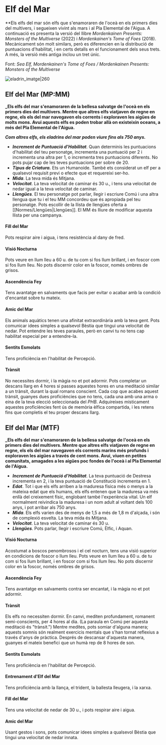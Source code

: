 # Elf del Mar

**Els elfs del mar són elfs que s'enamoraren de l'oceà en els primers dies del multivers, i segueixen vivint als mars i al Pla Elemental de l'Aigua. A continuació es presenta la versió del llibre *Mordenkainen Presents: Monsters of the Multiverse* (2022) i *Mordenkainen's Tome of Foes* (2018). Mecànicament són molt similars, però es diferencien en la distribució de puntuacions d'habilitat, i en certs detalls en el funcionament dels seus trets. A més, la versió més antiga inclou un tret únic.

Font: *Sea Elf, Mordenkainen's Tome of Foes / Mordenkainen Presents: Monsters of the Multiverse*

![eladrin_imatge|260](https://static.wikia.nocookie.net/forgottenrealms/images/d/dc/AquaticElf-5e.png/revision/latest?cb=20211207075044)
## Elf del Mar (MP:MM)

**_Els elfs del mar s'enamoraren de la bellesa salvatge de l'oceà en els primers dies del multivers. Mentre que altres elfs viatjaven de regne en regne, els els del mar navegaven els corrents i exploraven les aigües de molts mons. Avui aquests elfs es poden trobar allà on existeixin oceans, a més del Pla Elemental de l'Aigua.**

**_Com altres elfs, els eladrins del mar poden viure fins als 750 anys._**

- ***Increment de Puntuació d'Habilitat***. Quan determinis les puntuacions d'habilitat del teu personatge, incrementa una puntuació per 2 i incrementa una altra per 1, o incrementa tres puntuacions diferents. No pots pujar cap de les teves puntuacions per sobre de 20.
- ***Tipus de Criatura.*** Ets un Humanoide. També ets considerat un elf per a qualsevol requisit previ o efecte que et requereixi ser-ho.
- ***Mida***. La teva mida és Mitjana.
- ***Velocitat***. La teva velocitat de caminar és 30 u., i tens una velocitat de nedar igual a la teva velocitat de caminar.
- ***Llengües***. El teu personatge pot parlar, llegir i escriure Comú i una altra llengua que tu i el teu MM concordeu que és apropiada pel teu personatge. Pots escollir de la llista de llengües oferta a [[Normes/Llengües|Llengües]]. El MM és lliure de modificar aquesta llista per una campanya.
#### Fill del Mar
Pots respirar aire i aigua, i tens resistència al dany de fred.
#### Visió Nocturna
Pots veure en llum lleu a 60 u. de tu com si fos llum brillant, i en foscor com si fos llum lleu. No pots discernir color en la foscor, només ombres de grisos.
#### Ascendència Fey
Tens avantatge en salvaments que facis per evitar o acabar amb la condició d'encantat sobre tu mateix.
#### Amic del Mar
Els animals aquàtics tenen una afinitat extraordinària amb la teva gent. Pots comunicar idees simples a qualsevol Bèstia que tingui una velocitat de nedar. Pot entendre les teves paraules, però en canvi tu no tens cap habilitat especial per a entendre-la. 
#### Sentits Esmolats
Tens proficiència en l'habilitat de Percepció.
#### Trànsit
No necessites dormir, i la màgia no et pot adormir. Pots completar un descans llarg en 4 hores si passes aquestes hores en una meditació similar a un trànsit, durant la qual romans conscient.
	Cada cop que acabes aquest trànsit, guanyes dues proficiències que no tens, cada una amb una arma o eina de la teva elecció seleccionada del *PHB*. Adquireixes místicament aquestes proficiències fent ús de memòria èlfica compartida, i les retens fins que completis el teu proper descans llarg.


## Elf del Mar (MTF)

**_Els elfs del mar s'enamoraren de la bellesa salvatge de l'oceà en els primers dies del multivers. Mentre que altres elfs viatjaven de regne en regne, els els del mar navegaven els corrents marins més profunds i exploraven les aigües a través de cent mons. Avui, viuen en petites comunitats, amagades a les aigües poc fondes de l'oceà i al Pla Elemental de l'Aigua.**

- ***Increment de Puntuació d'Habilitat***. La teva puntuació de Destresa incrementa en 2, i la teva puntuació de Constitució incrementa en 1.
- ***Edat***. Tot i que els elfs arriben a la maduresa física més o menys a la mateixa edat que els humans, els elfs entenen que la maduresa va més enllà del creixement físic, englobant també l'experiència vital. Un elf normalment reivindica la maduresa i un nom adult al voltant dels 100 anys, i pot arribar als 750 anys.
- ***Mida***. Els elfs varien des de menys de 1,5 a més de 1,8 m d'alçada, i són de complexió esvelta. La teva mida és Mitjana.
- ***Velocitat***. La teva velocitat de caminar és 30 u.
- ***Llengües***. Pots parlar, llegir i escriure Comú, Èlfic, i Aquan.
#### Visió Nocturna
Acostumat a boscos penombrosos i el cel nocturn, tens una visió superior en condicions de foscor o llum lleu. Pots veure en llum lleu a 60 u. de tu com si fos llum brillant, i en foscor com si fos llum lleu. No pots discernir color en la foscor, només ombres de grisos.
#### Ascendència Fey
Tens avantatge en salvaments contra ser encantat, i la màgia no et pot adormir.
#### Trànsit
Els elfs no necessiten dormir. En canvi, mediten profundament, romanent semi-conscients, per 4 hores al dia. (La paraula en Comú per aquesta meditació és "trànsit.") Mentre medites, pots somiar d'alguna manera; aquests somnis són realment exercicis mentals que s'han tornat reflexius a través d'anys de pràctica.
Després de descansar d'aquesta manera, guanyes el mateix benefici que un humà rep de 8 hores de son.
#### Sentits Esmolats
Tens proficiència en l'habilitat de Percepció.
#### Entrenament d'Elf del Mar
Tens proficiència amb la llança, el trident, la ballesta lleugera, i la xarxa.
#### Fill del Mar
Tens una velocitat de nedar de 30 u., i pots respirar aire i aigua.
#### Amic del Mar
Usant gestos i sons, pots comunicar idees simples a qualsevol Bèstia que tingui una velocitat de nedar innata.



